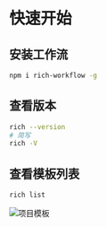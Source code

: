# 快速开始


## 安装工作流
```sh
npm i rich-workflow -g
```

## 查看版本

```sh
rich --version
# 简写
rich -V
```

## 查看模板列表

```sh
rich list
```

![项目模板](/assets/templates.png)